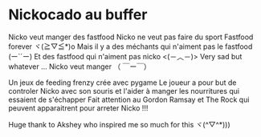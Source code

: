 # Nickocado au buffer
  
  
  Nicko veut manger des fastfood 
  Nicko ne veut pas faire du sport 
  Fastfood forever  ヾ(≧▽≦*)o
  Mais il y a des méchants qui n'aiment pas le fastfood  (ー`´ー)
  Et des fastfood qui n'aiment pas nicko <(－︿－)>
  Very sad but whatever ...
  Nicko veut manger （ ￣ー￣）
  
  Un jeux de feeding frenzy crée avec pygame
  Le joueur a pour but de controler Nicko avec son souris et l'aider à manger les nourritures qui essaient de s'échapper
  Fait attention au Gordon Ramsay et The Rock qui peuvent apparaitrent pour arreter Nicko !!!
  

  Huge thank to Akshey who inspired me so much for this      ヾ(^▽^*)))
  

